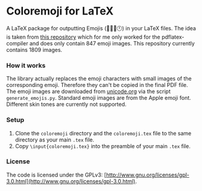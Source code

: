 # Coloremoji for LaTeX

A LaTeX package for outputting Emojis (🙂🐗🍈🕛) in your LaTeX files. The idea is taken from [this repository](https://github.com/alecjacobson/coloremoji.sty) which for me only worked for the pdflatex-compiler and does only contain 847 emoji images. This repository currently contains 1809 images.

### How it works
The library actually replaces the emoji characters with small images of the corresponding emoji. Therefore they can't be copied in the final PDF file. The emoji images are downloaded from [unicode.org](https://unicode.org/emoji/charts-13.0/full-emoji-list.html) via the script `generate_emojis.py`. Standard emoji images are from the Apple emoji font.  
Different skin tones are currently not supported.

### Setup
1. Clone the `coloremoji` directory and the `coloremoji.tex` file to the same directory as your main `.tex` file.
2. Copy `\input{coloremoji.tex}` into the preamble of your main `.tex` file.

### License
The code is licensed under the GPLv3: [http://www.gnu.org/licenses/gpl-3.0.html](http://www.gnu.org/licenses/gpl-3.0.html).
